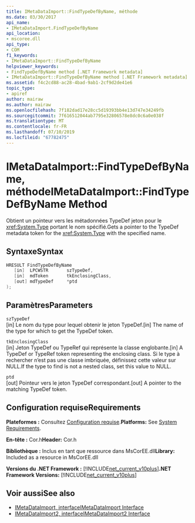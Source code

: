 ```yaml
---
title: IMetaDataImport::FindTypeDefByName, méthode
ms.date: 03/30/2017
api_name:
- IMetaDataImport.FindTypeDefByName
api_location:
- mscoree.dll
api_type:
- COM
f1_keywords:
- IMetaDataImport::FindTypeDefByName
helpviewer_keywords:
- FindTypeDefByName method [.NET Framework metadata]
- IMetaDataImport::FindTypeDefByName method [.NET Framework metadata]
ms.assetid: f4c2cd88-ac28-4bad-9ab1-2cf9d2de41e6
topic_type:
- apiref
author: mairaw
ms.author: mairaw
ms.openlocfilehash: 7f182dad17e28cc5d19393bb4e13d747e34249fb
ms.sourcegitcommit: 7f616512044ab7795e32806578e8dc0c6a0e038f
ms.translationtype: MT
ms.contentlocale: fr-FR
ms.lasthandoff: 07/10/2019
ms.locfileid: "67782475"
---
```

# <a name="imetadataimportfindtypedefbyname-method"></a><span data-ttu-id="98873-102">IMetaDataImport::FindTypeDefByName, méthode</span><span class="sxs-lookup"><span data-stu-id="98873-102">IMetaDataImport::FindTypeDefByName Method</span></span>
<span data-ttu-id="98873-103">Obtient un pointeur vers les métadonnées TypeDef jeton pour le <xref:System.Type> portant le nom spécifié.</span><span class="sxs-lookup"><span data-stu-id="98873-103">Gets a pointer to the TypeDef metadata token for the <xref:System.Type> with the specified name.</span></span>  
  
## <a name="syntax"></a><span data-ttu-id="98873-104">Syntaxe</span><span class="sxs-lookup"><span data-stu-id="98873-104">Syntax</span></span>  
  
```cpp  
HRESULT FindTypeDefByName  
   [in]  LPCWSTR       szTypeDef,  
   [in]  mdToken       tkEnclosingClass,  
   [out] mdTypeDef     *ptd  
);  
```  
  
## <a name="parameters"></a><span data-ttu-id="98873-105">Paramètres</span><span class="sxs-lookup"><span data-stu-id="98873-105">Parameters</span></span>  
 `szTypeDef`  
 <span data-ttu-id="98873-106">[in] Le nom du type pour lequel obtenir le jeton TypeDef.</span><span class="sxs-lookup"><span data-stu-id="98873-106">[in] The name of the type for which to get the TypeDef token.</span></span>  
  
 `tkEnclosingClass`  
 <span data-ttu-id="98873-107">[in] Jeton TypeDef ou TypeRef qui représente la classe englobante.</span><span class="sxs-lookup"><span data-stu-id="98873-107">[in] A TypeDef or TypeRef token representing the enclosing class.</span></span> <span data-ttu-id="98873-108">Si le type à rechercher n’est pas une classe imbriquée, définissez cette valeur sur NULL.</span><span class="sxs-lookup"><span data-stu-id="98873-108">If the type to find is not a nested class, set this value to NULL.</span></span>  
  
 `ptd`  
 <span data-ttu-id="98873-109">[out] Pointeur vers le jeton TypeDef correspondant.</span><span class="sxs-lookup"><span data-stu-id="98873-109">[out] A pointer to the matching TypeDef token.</span></span>  
  
## <a name="requirements"></a><span data-ttu-id="98873-110">Configuration requise</span><span class="sxs-lookup"><span data-stu-id="98873-110">Requirements</span></span>  
 <span data-ttu-id="98873-111">**Plateformes :** Consultez [Configuration requise](../../../../docs/framework/get-started/system-requirements.md).</span><span class="sxs-lookup"><span data-stu-id="98873-111">**Platforms:** See [System Requirements](../../../../docs/framework/get-started/system-requirements.md).</span></span>  
  
 <span data-ttu-id="98873-112">**En-tête :** Cor.h</span><span class="sxs-lookup"><span data-stu-id="98873-112">**Header:** Cor.h</span></span>  
  
 <span data-ttu-id="98873-113">**Bibliothèque :** Inclus en tant que ressource dans MsCorEE.dll</span><span class="sxs-lookup"><span data-stu-id="98873-113">**Library:** Included as a resource in MsCorEE.dll</span></span>  
  
 <span data-ttu-id="98873-114">**Versions du .NET Framework :** [!INCLUDE[net_current_v10plus](../../../../includes/net-current-v10plus-md.md)]</span><span class="sxs-lookup"><span data-stu-id="98873-114">**.NET Framework Versions:** [!INCLUDE[net_current_v10plus](../../../../includes/net-current-v10plus-md.md)]</span></span>  
  
## <a name="see-also"></a><span data-ttu-id="98873-115">Voir aussi</span><span class="sxs-lookup"><span data-stu-id="98873-115">See also</span></span>

- [<span data-ttu-id="98873-116">IMetaDataImport, interface</span><span class="sxs-lookup"><span data-stu-id="98873-116">IMetaDataImport Interface</span></span>](../../../../docs/framework/unmanaged-api/metadata/imetadataimport-interface.md)
- [<span data-ttu-id="98873-117">IMetaDataImport2, interface</span><span class="sxs-lookup"><span data-stu-id="98873-117">IMetaDataImport2 Interface</span></span>](../../../../docs/framework/unmanaged-api/metadata/imetadataimport2-interface.md)
